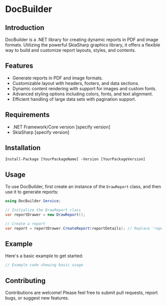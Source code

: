 
# DocBuilder

## Introduction
DocBuilder is a .NET library for creating dynamic reports in PDF and image formats. Utilizing the powerful SkiaSharp graphics library, it offers a flexible way to build and customize report layouts, styles, and contents.

## Features
- Generate reports in PDF and image formats.
- Customizable layout with headers, footers, and data sections.
- Dynamic content rendering with support for images and custom fonts.
- Advanced styling options including colors, fonts, and text alignment.
- Efficient handling of large data sets with pagination support.

## Requirements
- .NET Framework/Core version [specify version]
- SkiaSharp [specify version]

## Installation
```shell
Install-Package [YourPackageName] -Version [YourPackageVersion]
```

## Usage
To use DocBuilder, first create an instance of the `DrawReport` class, and then use it to generate reports:

```csharp
using DocBuilder.Service;

// Initialize the DrawReport class
var reportDrawer = new DrawReport();

// Create a report
var report = reportDrawer.CreateReport(reportDetails); // Replace 'reportDetails' with your data object
```

## Example
Here's a basic example to get started:

```csharp
// Example code showing basic usage
```

## Contributing
Contributions are welcome! Please feel free to submit pull requests, report bugs, or suggest new features.

<!-- ## License
[Specify your license or link to it] -->

